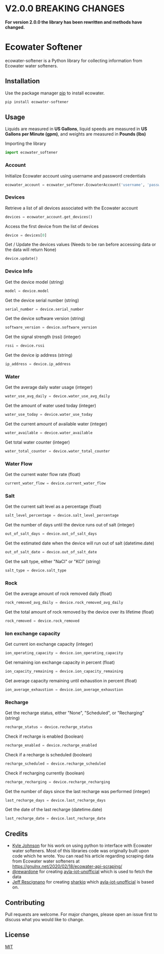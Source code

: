 # **V2.0.0 BREAKING CHANGES**
**For version 2.0.0 the library has been rewritten and methods have changed.**

# Ecowater Softener

ecowater-softener is a Python library for collecting information from Ecowater water softeners.

## Installation

Use the package manager [pip](https://pip.pypa.io/en/stable/) to install ecowater.

```bash
pip install ecowater-softener
```

## Usage

Liquids are measured in **US Gallons**, liquid speeds are measured in **US Gallons per Minute (gpm)**, and weights are measured in **Pounds (lbs)**

Importing the library

```python
import ecowater_softener
```

### Account

Initialize Ecowater account using username and password credentials

```python
ecowater_account = ecowater_softener.EcowaterAccount('username', 'password')
```

### Devices

Retrieve a list of all devices associated with the Ecowater account

```python
devices = ecowater_account.get_devices()
```

Access the first device from the list of devices

```python
device = devices[0]
```

Get / Update the devices values (Needs to be ran before accessing data or the data will return None)

```python
device.update()
```

### Device Info

Get the device model (string)

```python
model = device.model
```

Get the device serial number (string)

```python
serial_number = device.serial_number
```

Get the device software version (string)

```python
software_version = device.software_version
```

Get the signal strength (rssi) (integer)

```python
rssi = device.rssi
```

Get the device ip address (string)

```python
ip_address = device.ip_address
```

### Water

Get the average daily water usage (integer)

```python
water_use_avg_daily = device.water_use_avg_daily
```

Get the amount of water used today (integer)

```python
water_use_today = device.water_use_today
```

Get the current amount of available water (integer)

```python
water_available = device.water_available
```

Get total water counter (integer)

```python
water_total_counter = device.water_total_counter
```

### Water Flow

Get the current water flow rate (float)

```python
current_water_flow = device.current_water_flow
```

### Salt

Get the current salt level as a percentage (float)

```python
salt_level_percentage = device.salt_level_percentage
```

Get the number of days until the device runs out of salt (integer)

```python
out_of_salt_days = device.out_of_salt_days
```

Get the estimated date when the device will run out of salt (datetime.date)

```python
out_of_salt_date = device.out_of_salt_date
```

Get the salt type, either "NaCl" or "KCl" (string)

```python
salt_type = device.salt_type
```

### Rock

Get the average amount of rock removed daily (float)

```python
rock_removed_avg_daily = device.rock_removed_avg_daily
```

Get the total amount of rock removed by the device over its lifetime (float)

```python
rock_removed = device.rock_removed
```

### Ion exchange capacity

Get current ion exchange capacity (integer)
```python
ion_operating_capacity = device.ion_operating_capacity
```

Get remaining ion exchange capacity in percent (float)
```python
ion_capacity_remaining = device.ion_capacity_remaining
```

Get average capacity remaining until exhaustion in percent (float)
```python
ion_average_exhaustion = device.ion_average_exhaustion
```

### Recharge

Get the recharge status, either "None", "Scheduled", or "Recharging" (string)

```python
recharge_status = device.recharge_status
```

Check if recharge is enabled (boolean)

```python
recharge_enabled = device.recharge_enabled
```

Check if a recharge is scheduled (boolean)

```python
recharge_scheduled = device.recharge_scheduled
```

Check if recharging currently (boolean)

```python
recharge_recharging = device.recharge_recharging
```

Get the number of days since the last recharge was performed (integer)

```python
last_recharge_days = device.last_recharge_days
```

Get the date of the last recharge (datetime.date)

```python
last_recharge_date = device.last_recharge_date
```





## Credits

-   [Kyle Johnson](https://github.com/kylejohnson) for his work on using python to interface with Ecowater water softeners. Most of this libraries code was originally built upon code which he wrote. You can read his article regarding scraping data from Ecowater water softeners at https://gnulnx.net/2020/02/18/ecowater-api-scraping/
-   [@rewardone](https://github.com/rewardone) for creating [ayla-iot-unofficial](https://github.com/rewardone/ayla-iot-unofficial) which is used to fetch the data
-   [Jeff Rescignano](https://github.com/JeffResc) for creating [sharkiq](https://github.com/JeffResc/sharkiq) which [ayla-iot-unofficial](https://github.com/rewardone/ayla-iot-unofficial) is based on.

## Contributing

Pull requests are welcome. For major changes, please open an issue first to discuss what you would like to change.

## License

[MIT](https://choosealicense.com/licenses/mit/)

